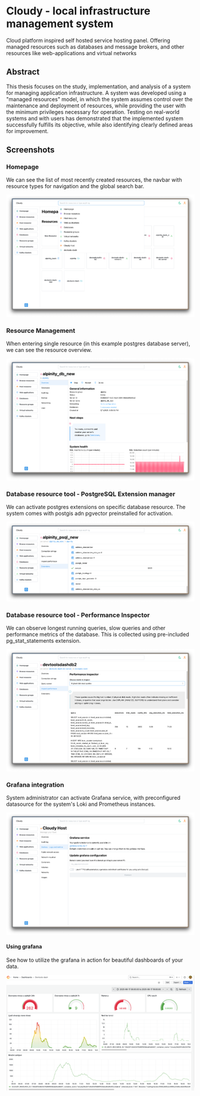 # Cloudy - local infrastructure management system
Cloud platform inspired self hosted service hosting panel. Offering managed resources such as databases and message brokers, and other resources like web-applications and virtual networks 

## Abstract
This thesis focuses on the study, implementation, and analysis of a system for managing application infrastructure.
A system was developed using a "managed resources" model, in which the system assumes control over the maintenance and
deployment of resources, while providing the user with the minimum privileges necessary for operation.
Testing on real-world systems and with users has demonstrated that the implemented system successfully fulfills its
objective, while also identifying clearly defined areas for improvement.

## Screenshots

### Homepage

We can see the list of most recently created resources, the navbar with resource types for navigation and the global search bar.

![Homepage](Assets/scr_home.png)

### Resource Management

When entering single resource (in this example postgres database server), we can see the resource overview.

![database overview](Assets/scr_db.png)

### Database resource tool - PostgreSQL Extension manager

We can activate postgres extensions on specific database resource. The system comes with postgis adn pgvector preinstalled for activation. 

![postgresql extensions](Assets/scr_extend.png)

### Database resource tool - Performance Inspector

We can observe longest running queries, slow queries and other performance metrics of the database. This is collected using pre-included pg_stat_statements extension.

![db performance inspector](Assets/scr_inspect.png)

### Grafana integration

System administrator can activate Grafana service, with preconfigured datasource for the system's Loki and Prometheus instances.

![grafana setup](Assets/scr_grafana.png)

#### Using grafana

See how to utilize the grafana in action for beautiful dashboards of your data.

![using grafana](Assets/scr_grafana2.png)
